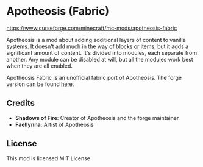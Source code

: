 # Apotheosis (Fabric)

https://www.curseforge.com/minecraft/mc-mods/apotheosis-fabric

Apotheosis is a mod about adding additional layers of content to vanilla systems. It doesn't add much in the way of blocks or items, but it adds a significant amount of content. It's divided into modules, each separate from another. Any module can be disabled at will, but all the modules work best when they are all enabled.

Apotheosis Fabric is an unofficial fabric port of Apotheosis. The forge version can be found [here](https://www.curseforge.com/minecraft/mc-mods/apotheosis).

## Credits

- **Shadows of Fire**: Creator of Apotheosis and the forge maintainer
- **Faellynna**: Artist of Apotheosis

## License

This mod is licensed MIT License
